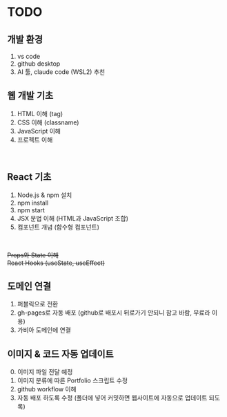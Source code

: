 # TODO

## 개발 환경
1. vs code
2. github desktop
3. AI 툴, claude code (WSL2) 추천

## 웹 개발 기초
1. HTML 이해    (tag)
2. CSS 이해     (classname)
3. JavaScript 이해
4. 프로젝트 이해

</br>


## React 기초
1. Node.js & npm 설치
2. npm install
3. npm start
4. JSX 문법 이해 (HTML과 JavaScript 조합)
5. 컴포넌트 개념 (함수형 컴포넌트)

</br>

~~Props와 State 이해~~
</br>
~~React Hooks (useState, useEffect)~~

## 도메인 연결
1. 퍼블릭으로 전환
2. gh-pages로 자동 배포
(github로 배포시 뒤로가기 안되니 참고 바람, 무료라 이용)
3. 가비아 도메인에 연결

## 이미지 & 코드 자동 업데이트
0. 이미지 파일 전달 예정
1. 이미지 분류에 따른 Portfolio 스크립트 수정
2. github workflow 이해
3. 자동 배포 하도록 수정
(폴더에 넣어 커밋하면 웹사이트에 자동으로 업데이트 되도록)
